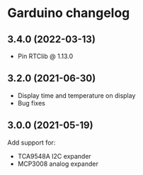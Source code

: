 Garduino changelog
==================

3.4.0 (2022-03-13)
------------------

- Pin RTClib @ 1.13.0

3.2.0 (2021-06-30)
------------------

- Display time and temperature on display
- Bug fixes

3.0.0 (2021-05-19)
------------------

Add support for:

- TCA9548A I2C expander
- MCP3008 analog expander
